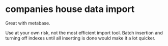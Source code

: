 # companies house data import

Great with metabase.

Use at your own risk, not the most efficient import tool. Batch insertion and turning off indexes until all inserting is done would make it a lot quicker.
